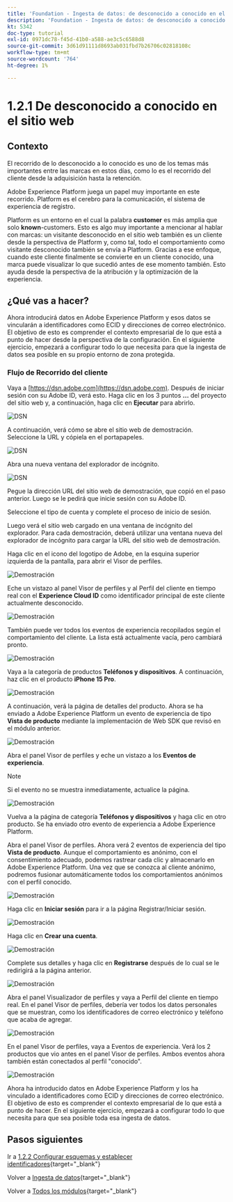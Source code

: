 ```yaml
---
title: 'Foundation - Ingesta de datos: de desconocido a conocido en el sitio web'
description: 'Foundation - Ingesta de datos: de desconocido a conocido en el sitio web'
kt: 5342
doc-type: tutorial
exl-id: 0971dc78-f45d-41b0-a588-ae3c5c6588d8
source-git-commit: 3d61d91111d8693ab031fbd7b26706c02818108c
workflow-type: tm+mt
source-wordcount: '764'
ht-degree: 1%

---
```


# 1.2.1 De desconocido a conocido en el sitio web

## Contexto

El recorrido de lo desconocido a lo conocido es uno de los temas más importantes entre las marcas en estos días, como lo es el recorrido del cliente desde la adquisición hasta la retención.

Adobe Experience Platform juega un papel muy importante en este recorrido. Platform es el cerebro para la comunicación, el sistema de experiencia de registro.

Platform es un entorno en el cual la palabra **customer** es más amplia que solo **known**-customers. Esto es algo muy importante a mencionar al hablar con marcas: un visitante desconocido en el sitio web también es un cliente desde la perspectiva de Platform y, como tal, todo el comportamiento como visitante desconocido también se envía a Platform. Gracias a ese enfoque, cuando este cliente finalmente se convierte en un cliente conocido, una marca puede visualizar lo que sucedió antes de ese momento también. Esto ayuda desde la perspectiva de la atribución y la optimización de la experiencia.

## ¿Qué vas a hacer?

Ahora introducirá datos en Adobe Experience Platform y esos datos se vincularán a identificadores como ECID y direcciones de correo electrónico. El objetivo de esto es comprender el contexto empresarial de lo que está a punto de hacer desde la perspectiva de la configuración. En el siguiente ejercicio, empezará a configurar todo lo que necesita para que la ingesta de datos sea posible en su propio entorno de zona protegida.

### Flujo de Recorrido del cliente

Vaya a [https://dsn.adobe.com](https://dsn.adobe.com). Después de iniciar sesión con su Adobe ID, verá esto. Haga clic en los 3 puntos **...** del proyecto del sitio web y, a continuación, haga clic en **Ejecutar** para abrirlo.

![DSN](./../../datacollection/dc1.1/images/web8.png)

A continuación, verá cómo se abre el sitio web de demostración. Seleccione la URL y cópiela en el portapapeles.

![DSN](./../../../getting-started/gettingstarted/images/web3.png)

Abra una nueva ventana del explorador de incógnito.

![DSN](./../../../getting-started/gettingstarted/images/web4.png)

Pegue la dirección URL del sitio web de demostración, que copió en el paso anterior. Luego se le pedirá que inicie sesión con su Adobe ID.

Seleccione el tipo de cuenta y complete el proceso de inicio de sesión.

Luego verá el sitio web cargado en una ventana de incógnito del explorador. Para cada demostración, deberá utilizar una ventana nueva del explorador de incógnito para cargar la URL del sitio web de demostración.

Haga clic en el icono del logotipo de Adobe, en la esquina superior izquierda de la pantalla, para abrir el Visor de perfiles.

![Demostración](./images/pv1.png)

Eche un vistazo al panel Visor de perfiles y al Perfil del cliente en tiempo real con el **Experience Cloud ID** como identificador principal de este cliente actualmente desconocido.

![Demostración](./images/pv2.png)

También puede ver todos los eventos de experiencia recopilados según el comportamiento del cliente. La lista está actualmente vacía, pero cambiará pronto.

![Demostración](./images/pv3.png)

Vaya a la categoría de productos **Teléfonos y dispositivos**. A continuación, haz clic en el producto **iPhone 15 Pro**.

![Demostración](./images/pv4.png)

A continuación, verá la página de detalles del producto. Ahora se ha enviado a Adobe Experience Platform un evento de experiencia de tipo **Vista de producto** mediante la implementación de Web SDK que revisó en el módulo anterior.

![Demostración](./images/pv5.png)

Abra el panel Visor de perfiles y eche un vistazo a los **Eventos de experiencia**.

>[!NOTE]
>
>Si el evento no se muestra inmediatamente, actualice la página.

![Demostración](./images/pv6.png)

Vuelva a la página de categoría **Teléfonos y dispositivos** y haga clic en otro producto. Se ha enviado otro evento de experiencia a Adobe Experience Platform.

Abra el panel Visor de perfiles. Ahora verá 2 eventos de experiencia del tipo **Vista de producto**. Aunque el comportamiento es anónimo, con el consentimiento adecuado, podemos rastrear cada clic y almacenarlo en Adobe Experience Platform. Una vez que se conozca al cliente anónimo, podremos fusionar automáticamente todos los comportamientos anónimos con el perfil conocido.

![Demostración](./images/pv7.png)

Haga clic en **Iniciar sesión** para ir a la página Registrar/Iniciar sesión.

![Demostración](./images/pv8.png)

Haga clic en **Crear una cuenta**.

![Demostración](./images/pv9.png)

Complete sus detalles y haga clic en **Registrarse** después de lo cual se le redirigirá a la página anterior.

![Demostración](./images/pv10.png)

Abra el panel Visualizador de perfiles y vaya a Perfil del cliente en tiempo real. En el panel Visor de perfiles, debería ver todos los datos personales que se muestran, como los identificadores de correo electrónico y teléfono que acaba de agregar.

![Demostración](./images/pv11.png)

En el panel Visor de perfiles, vaya a Eventos de experiencia. Verá los 2 productos que vio antes en el panel Visor de perfiles. Ambos eventos ahora también están conectados al perfil &quot;conocido&quot;.

![Demostración](./images/pv12.png)

Ahora ha introducido datos en Adobe Experience Platform y los ha vinculado a identificadores como ECID y direcciones de correo electrónico. El objetivo de esto es comprender el contexto empresarial de lo que está a punto de hacer. En el siguiente ejercicio, empezará a configurar todo lo que necesita para que sea posible toda esa ingesta de datos.

## Pasos siguientes

Ir a [1.2.2 Configurar esquemas y establecer identificadores](./ex2.md){target="_blank"}

Volver a [Ingesta de datos](./data-ingestion.md){target="_blank"}

Volver a [Todos los módulos](./../../../../overview.md){target="_blank"}
